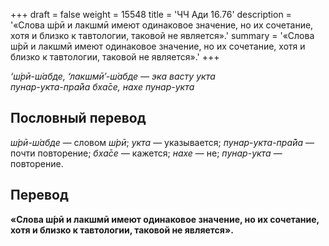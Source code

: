 +++
draft = false
weight = 15548
title = 'ЧЧ Ади 16.76'
description = '«Слова ш́рӣ и лакшмӣ имеют одинаковое значение, но их сочетание, хотя и близко к тавтологии, таковой не является».'
summary = '«Слова ш́рӣ и лакшмӣ имеют одинаковое значение, но их сочетание, хотя и близко к тавтологии, таковой не является».'
+++

_‘ш́рӣ-ш́абде, ‘лакшмӣ’-ш́абде — эка васту укта  
пунар-укта-пра̄йа бха̄се, нахе пунар-укта_

## Пословный перевод

_ш́рӣ_\-_ш́абде_ — словом _ш́рӣ_; _укта_ — указывается; _пунар_\-_укта_\-_пра̄йа_ — почти повторение; _бха̄се_ — кажется; _нахе_ — не; _пунар_\-_укта_ — повторение.

## Перевод

**«Слова ш́рӣ и лакшмӣ имеют одинаковое значение, но их сочетание, хотя и близко к тавтологии, таковой не является».**
